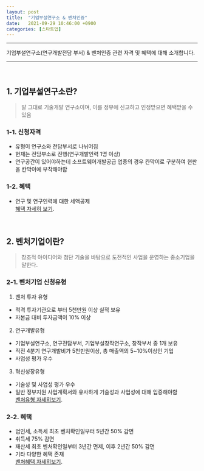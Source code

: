 ```yaml
---
layout: post
title:  "기업부설연구소 & 벤처인증"
date:   2021-09-29 10:46:00 +0900
categories: [스타트업]
---
```


* * *
기업부설연구소(연구개발전담 부서) & 벤처인증 관련 자격 및 혜택에 대해 소개합니다.
* * *
<br/>

## 1. 기업부설연구소란?
> 말 그대로 기술개발 연구소이며, 이를 정부에 신고하고 인정받으면 혜택받을 수 있음

### 1-1. 신청자격 
 - 유형이 연구소와 전담부서로 나뉘어짐
 - 현재는 전담부소로 진행(연구개발인력 1명 이상)
 - 연구공간이 있어야하는데 소프트웨어개발공급 업종의 경우 칸막이로 구분하여 현판을 칸막이에 부착해야함

### 1-2. 혜택
 - 연구 및 연구인력에 대한 세액공제  
 [혜택 자세히 보기](https://rndinfo.kr/%EA%B8%B0%EC%97%85%EB%B6%80%EC%84%A4%EC%97%B0%EA%B5%AC%EC%86%8C-%EC%A7%80%EC%9B%90%ED%98%9C%ED%83%9D/).

<br/>

## 2. 벤처기업이란?
> 창조적 아이디어와 첨단 기술을 바탕으로 도전적인 사업을 운영하는 중소기업을 말한다.

### 2-1. 벤처기업 신청유형
1. 벤처 투자 유형
 - 적격 투자기관으로 부터 5천만원 이상 실적 보유
 - 자본금 대비 투자금액이 10% 이상
2. 연구개발유형
 - 기업부설연구소, 연구전담부서, 기업부설창작연구소, 창작부서 중 1개 보유
 - 직전 4분기 연구개발비가 5천만원이상, 총 매출액의 5~10%이상인 기업 
 - 사업성 평가 우수
3. 혁신성장유형
 - 기술성 및 사업성 평가 우수
 - 일반 정부지원 사업계획서와 유사하게 기술성과 사업성에 대해 입증해야함  
[벤처유형 자세히보기](https://sysunpartners.com/%ED%98%81%EC%8B%A0%EC%84%B1%EC%9E%A5%EC%9C%A0%ED%98%95-%ED%8F%89%EA%B0%80%EC%A7%80%ED%91%9C/).

### 2-2. 혜택
 - 법인세, 소득세 최초 벤처확인일부터 5년간 50% 감면
 - 취득세 75% 감면
 - 재산세 최초 벤처확인일부터 3년간 면제, 이후 2년간 50% 감면
 - 기타 다양한 혜택 존재  
[벤처혜택 자세히보기](https://blog.naver.com/richnco_blog/222465587798).


